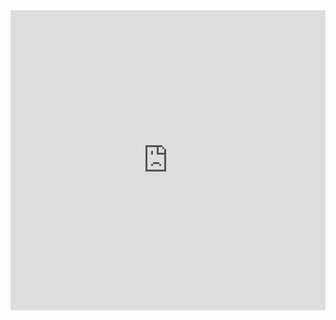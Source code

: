 <iframe 
    src="https://docs.google.com/presentation/d/e/2PACX-1vRZiPOsN6ThuTktoLnkyds1VgqHmI0cRMNHDNFtf8vTNI6CSfEHDWN-4aPrXBsBWv_XjWtkaoqecp6k/embed?start=false&loop=false&delayms=3000"
    frameborder="0"
    width="100%"
    height="480"
    allowfullscreen="true"
    mozallowfullscreen="true"
    webkitallowfullscreen="true">
</iframe>
